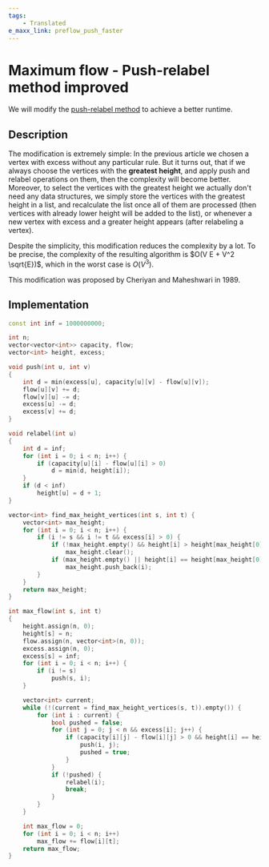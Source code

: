 ```yaml
---
tags:
    - Translated
e_maxx_link: preflow_push_faster
---
```


# Maximum flow - Push-relabel method improved

We will modify the [push-relabel method](push-relabel.md) to achieve a better runtime.

## Description

The modification is extremely simple: In the previous article we chosen a vertex with excess without any particular rule. But it turns out, that if we always choose the vertices with the **greatest height**, and apply push and relabel operations on them, then the complexity will become better. Moreover, to select the vertices with the greatest height we actually don't need any data structures, we simply store the vertices with the greatest height in a list, and recalculate the list once all of them are processed (then vertices with already lower height will be added to the list), or whenever a new vertex with excess and a greater height appears (after relabeling a vertex).

Despite the simplicity, this modification reduces the complexity by a lot. To be precise, the complexity of the resulting algorithm is $O(V E + V^2 \sqrt{E})$, which in the worst case is $O(V^3)$.

This modification was proposed by Cheriyan and Maheshwari in 1989.

## Implementation

```{.cpp file=push_relabel_faster}
const int inf = 1000000000;

int n;
vector<vector<int>> capacity, flow;
vector<int> height, excess;

void push(int u, int v)
{
    int d = min(excess[u], capacity[u][v] - flow[u][v]);
    flow[u][v] += d;
    flow[v][u] -= d;
    excess[u] -= d;
    excess[v] += d;
}

void relabel(int u)
{
    int d = inf;
    for (int i = 0; i < n; i++) {
        if (capacity[u][i] - flow[u][i] > 0)
            d = min(d, height[i]);
    }
    if (d < inf)
        height[u] = d + 1;
}

vector<int> find_max_height_vertices(int s, int t) {
    vector<int> max_height;
    for (int i = 0; i < n; i++) {
        if (i != s && i != t && excess[i] > 0) {
            if (!max_height.empty() && height[i] > height[max_height[0]])
                max_height.clear();
            if (max_height.empty() || height[i] == height[max_height[0]])
                max_height.push_back(i);
        }
    }
    return max_height;
}

int max_flow(int s, int t)
{
    height.assign(n, 0);
    height[s] = n;
    flow.assign(n, vector<int>(n, 0));
    excess.assign(n, 0);
    excess[s] = inf;
    for (int i = 0; i < n; i++) {
        if (i != s)
            push(s, i);
    }

    vector<int> current;
    while (!(current = find_max_height_vertices(s, t)).empty()) {
        for (int i : current) {
            bool pushed = false;
            for (int j = 0; j < n && excess[i]; j++) {
                if (capacity[i][j] - flow[i][j] > 0 && height[i] == height[j] + 1) {
                    push(i, j);
                    pushed = true;
                }
            }
            if (!pushed) {
                relabel(i);
                break;
            }
        }
    }

    int max_flow = 0;
    for (int i = 0; i < n; i++)
        max_flow += flow[i][t];
    return max_flow;
}
```
